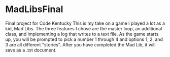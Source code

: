 # MadLibsFinal
Final project for Code Kentucky
This is my take on a game I played a lot as a kid, Mad Libs. The three features I chose are the master loop, an additional class, and implementing a log that writes to a text file. As the game starts up, you will be prompted to pick a number 1 through 4 and options 1, 2, and 3 are all different "stories". After you have completed the Mad Lib, it will save as a .txt document.
